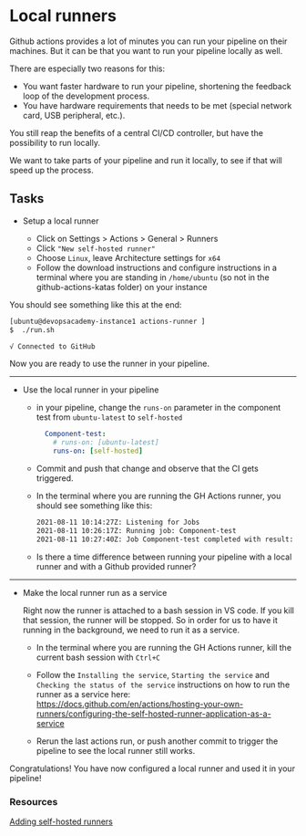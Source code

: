 # Local runners

Github actions provides a lot of minutes you can run your pipeline on their machines.
But it can be that you want to run your pipeline locally as well.

There are especially two reasons for this:

* You want faster hardware to run your pipeline, shortening the feedback loop of the development process.
* You have hardware requirements that needs to be met (special network card, USB peripheral, etc.).

You still reap the benefits of a central CI/CD controller, but have the possibility to run locally.

We want to take parts of your pipeline and run it locally, to see if that will speed up the process.

## Tasks

* Setup a local runner

  * Click on Settings > Actions > General > Runners
  * Click `"New self-hosted runner"`
  * Choose `Linux`, leave Architecture settings for `x64`
  * Follow the download instructions and configure instructions in a terminal where you are standing in `/home/ubuntu` (so not in the github-actions-katas folder) on your instance

You should see something like this at the end:

```bash
[ubuntu@devopsacademy-instance1 actions-runner ]
$  ./run.sh

√ Connected to GitHub
```

Now you are ready to use the runner in your pipeline.

___

* Use the local runner in your pipeline

  * in your pipeline, change the `runs-on` parameter in the component test from `ubuntu-latest` to `self-hosted`

    ```yaml
      Component-test:
        # runs-on: [ubuntu-latest]
        runs-on: [self-hosted]
    ```

  * Commit and push that change and observe that the CI gets triggered.
  * In the terminal where you are running the GH Actions runner, you should see something like this:

      ```bash
      2021-08-11 10:14:27Z: Listening for Jobs
      2021-08-11 10:26:17Z: Running job: Component-test
      2021-08-11 10:27:40Z: Job Component-test completed with result: Succeeded
      ```

  * Is there a time difference between running your pipeline with a local runner and with a Github provided runner?

___

* Make the local runner run as a service

     Right now the runner is attached to a bash session in VS code. If you kill that session, the runner will be stopped.
     So in order for us to have it running in the background, we need to run it as a service.

  * In the terminal where you are running the GH Actions runner, kill the current bash session with `Ctrl+C`
  * Follow the `Installing the service`, `Starting the service` and `Checking the status of the service` instructions on how to run the runner as a service here: <https://docs.github.com/en/actions/hosting-your-own-runners/configuring-the-self-hosted-runner-application-as-a-service>

  * Rerun the last actions run, or push another commit to trigger the pipeline to see the local runner still works.

Congratulations! You have now configured a local runner and used it in your pipeline!

### Resources

[Adding self-hosted runners](https://docs.github.com/en/actions/hosting-your-own-runners/adding-self-hosted-runners)
